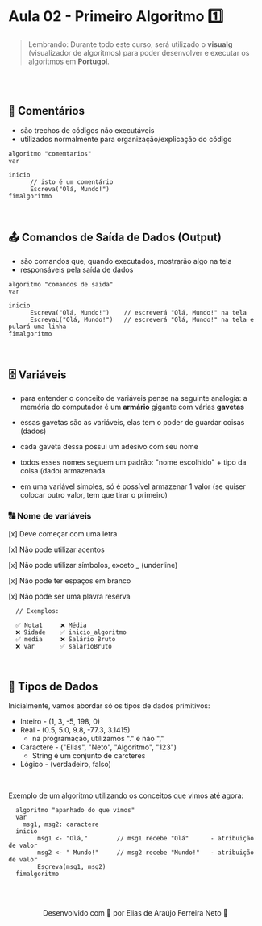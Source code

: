 # Aula 02 - Primeiro Algoritmo 1️⃣

> Lembrando: Durante todo este curso, será utilizado o **visualg** (visualizador de algoritmos) para poder desenvolver e executar os algoritmos em **Portugol**.

<br>

<br>

## 💬 **Comentários**

- são trechos de códigos não executáveis
- utilizados normalmente para organização/explicação do código

````
algoritmo "comemtarios" 
var

inicio
      // isto é um comentário
      Escreva("Olá, Mundo!")
fimalgoritmo
````

<br>

## 📤 **Comandos de Saída de Dados (Output)**

- são comandos que, quando executados, mostrarão algo na tela
- responsáveis pela saída de dados

````
algoritmo "comandos de saida"
var

inicio
      Escreva("Olá, Mundo!")    // escreverá "Olá, Mundo!" na tela
      EscrevaL("Olá, Mundo!")   // escreverá "Olá, Mundo!" na tela e pulará uma linha
fimalgoritmo
````

<br>

## 🗄 **Variáveis**

- para entender o conceito de variáveis pense na seguinte analogia:
a memória do computador é um **armário** gigante com várias **gavetas**

- essas gavetas são as variáveis, elas tem o poder de guardar coisas (dados)

- cada gaveta dessa possui um adesivo com seu nome

- todos esses nomes seguem um padrão: "nome escolhido" + tipo da coisa (dado) armazenada

- em uma variável simples, só é possível armazenar 1 valor (se quiser colocar outro valor, tem que tirar o primeiro)

### 🔠 **Nome de variáveis**

[x] Deve começar com uma letra

[x] Não pode utilizar acentos

[x] Não pode utilizar símbolos, exceto _ (underline)

[x] Não pode ter espaços em branco

[x] Não pode ser uma plavra reserva

````
  // Exemplos:
  
  ✅ Nota1     ❌ Média
  ❌ 9idade    ✅ inicio_algoritmo
  ✅ media     ❌ Salário Bruto
  ❌ var       ✅ salarioBruto 
````

<br>

## 🎲 **Tipos de Dados**

Inicialmente, vamos abordar só os tipos de dados primitivos:

- Inteiro - (1, 3, -5, 198, 0)
- Real - (0.5, 5.0, 9.8, -77.3, 3.1415)
  - na programação, utilizamos "." e não ","
- Caractere - ("Elias", "Neto", "Algoritmo", "123") 
  - String é um conjunto de carcteres
- Lógico - (verdadeiro, falso)

<br>

Exemplo de um algoritmo utilizando os conceitos que vimos até agora:
````
  algoritmo "apanhado do que vimos"
  var
    msg1, msg2: caractere
  inicio
        msg1 <- "Olá,"        // msg1 recebe "Olá"      - atribuição de valor
        msg2 <- " Mundo!"     // msg2 recebe "Mundo!"   - atribuição de valor
        Escreva(msg1, msg2) 
  fimalgoritmo
````

<br><br>

<p align="center"> Desenvolvido com 💙 por Elias de Araújo Ferreira Neto 👋 <p>
